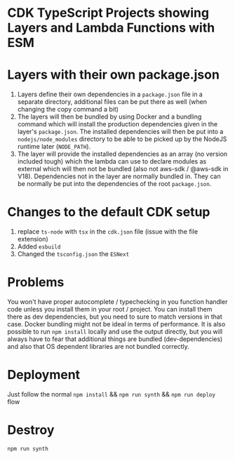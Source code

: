 # CDK TypeScript Projects showing Layers and Lambda Functions with ESM

# Layers with their own package.json

1. Layers define their own dependencies in a `package.json` file in a separate directory, additional files can be put there as well (when changing the copy command a bit)
2. The layers will then be bundled by using Docker and a bundling command which will install the production dependencies given in the layer's `package.json`. The installed dependencies will then be put into a `nodejs/node_modules` directory to be able to be picked up by the NodeJS runtime later (`NODE_PATH`).
3. The layer will provide the installed dependencies as an array (no version included tough) which the lambda can use to declare modules as external which will then not be bundled (also not aws-sdk / @aws-sdk in V18). Dependencies not in the layer are normally bundled in. They can be normally be put into the dependencies of the root `package.json`.

# Changes to the default CDK setup

1. replace `ts-node` with `tsx` in the `cdk.json` file (issue with the file extension)
2. Added `esbuild`
3. Changed the `tsconfig.json` the `ESNext`

# Problems

You won't have proper autocomplete / typechecking in you function handler code unless you install them in your root / project. You can install them there as dev dependencies, but you need to sure to match versions in that case.
Docker bundling might not be ideal in terms of performance. It is also possible to run `npm install` locally and use the output directly, but you will always have to fear that additional things are bundled (dev-dependencies) and also that OS dependent libraries are not bundled correctly.

# Deployment
Just follow the normal `npm install` && `npm run synth` && `npm run deploy` flow

# Destroy
`npm run synth`

